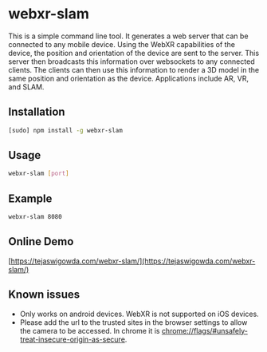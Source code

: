# webxr-slam

This is a simple command line tool. It generates a web server that can be connected to any mobile device. Using the WebXR capabilities of the device, the position and orientation of the device are sent to the server. This server then broadcasts this information over websockets to any connected clients. The clients can then use this information to render a 3D model in the same position and orientation as the device. Applications include AR, VR, and SLAM.

## Installation

```bash
[sudo] npm install -g webxr-slam
```

## Usage

```bash
webxr-slam [port]
```

## Example

```bash
webxr-slam 8080
```

## Online Demo
[https://tejaswigowda.com/webxr-slam/](https://tejaswigowda.com/webxr-slam/)

## Known issues

- Only works on android devices. WebXR is not supported on iOS devices.
- Please add the url to the trusted sites in the browser settings to allow the camera to be accessed. In chrome it is [chrome://flags/#unsafely-treat-insecure-origin-as-secure](chrome://flags/#unsafely-treat-insecure-origin-as-secure).